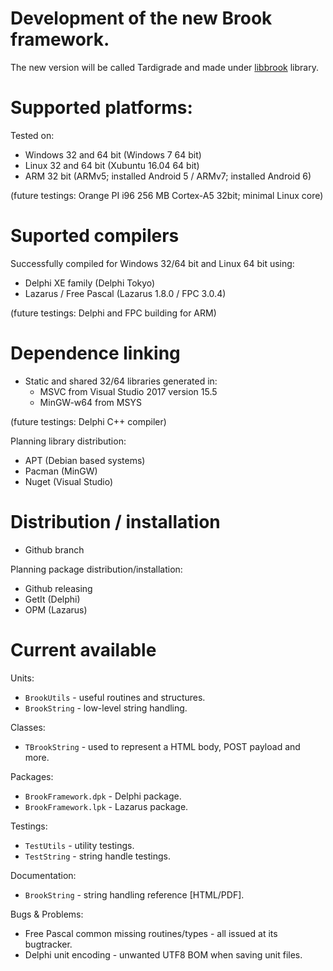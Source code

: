 # Development of the new Brook framework.

The new version will be called Tardigrade and made under [libbrook](https://github.com/risoflora/libbrook/tree/new_api) library.

# Supported platforms:

Tested on:

* Windows 32 and 64 bit (Windows 7 64 bit)
* Linux 32 and 64 bit (Xubuntu 16.04 64 bit)
* ARM 32 bit (ARMv5; installed Android 5 / ARMv7; installed Android 6)

(future testings: Orange PI i96 256 MB Cortex-A5 32bit; minimal Linux core)

# Suported compilers

Successfully compiled for Windows 32/64 bit and Linux 64 bit using:
* Delphi XE family (Delphi Tokyo)
* Lazarus / Free Pascal (Lazarus 1.8.0 / FPC 3.0.4)

(future testings: Delphi and FPC building for ARM)

# Dependence linking

* Static and shared 32/64 libraries generated in:
    * MSVC from Visual Studio 2017 version 15.5
    * MinGW-w64 from MSYS

(future testings: Delphi C++ compiler)

Planning library distribution:

* APT (Debian based systems)
* Pacman (MinGW)
* Nuget (Visual Studio)

# Distribution / installation

* Github branch

Planning package distribution/installation:
 
* Github releasing
* GetIt (Delphi)
* OPM (Lazarus)

# Current available

Units:

* `BrookUtils` - useful routines and structures.
* `BrookString` - low-level string handling.

Classes:

* `TBrookString` - used to represent a HTML body, POST payload and more.

Packages:

* `BrookFramework.dpk` - Delphi package.
* `BrookFramework.lpk` - Lazarus package.

Testings:

* `TestUtils` - utility testings.
* `TestString` - string handle testings.

Documentation:

* `BrookString` - string handling reference [HTML/PDF].

Bugs & Problems:

* Free Pascal common missing routines/types - all issued at its bugtracker.
* Delphi unit encoding - unwanted UTF8 BOM when saving unit files.